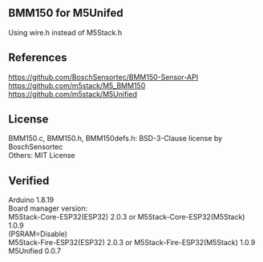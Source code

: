 ## BMM150 for M5Unifed
Using wire.h instead of M5Stack.h

## References
https://github.com/BoschSensortec/BMM150-Sensor-API  
https://github.com/m5stack/M5_BMM150  
https://github.com/m5stack/M5Unified

## License
BMM150.c, BMM150.h, BMM150defs.h: BSD-3-Clause license by BoschSensortec  
Others: MIT License

## Verified
Arduino 1.8.19  
Board manager version:  
M5Stack-Core-ESP32(ESP32) 2.0.3 or M5Stack-Core-ESP32(M5Stack) 1.0.9  
(PSRAM=Disable)  
M5Stack-Fire-ESP32(ESP32) 2.0.3 or M5Stack-Fire-ESP32(M5Stack) 1.0.9  
M5Unified 0.0.7
